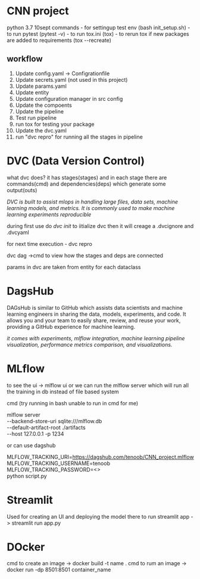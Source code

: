 # CNN project
python 3.7
10sept
commands 
    - for settingup test env (bash init_setup.sh)
    - to run pytest (pytest -v)
    - to run tox.ini (tox)
    - to rerun tox if new packages are added to requirements (tox --recreate)


## workflow

1.  Update config.yaml -> Configrationfile
2.  Update secrets.yaml (not used in this project)
3.  Update params.yaml
4.  Update entity
5.  Update configuration manager in src config
6.  Update the compoents
7.  Update the pipeline
8.  Test run pipeline
9.  run tox for testing your package
10. Update the dvc.yaml
11. run "dvc repro" for running all the stages in pipeline

# DVC (Data Version Control)

what dvc does?
it has stages(stages) and in each stage there are commands(cmd) and dependencies(deps) which generate some output(outs) 

*DVC is built to assist mlops in handling large files, data sets, machine learning models, and metrics. It is commonly used to make machine learning experiments reproducible*


during first use do *dvc init* to iitialize dvc
then it will creage a .dvcignore and .dvcyaml 

for next time execution - dvc repro

dvc dag ->cmd to view how the stages and deps are connected

params in dvc are taken from entity for each dataclass

# DagsHub

DAGsHub is similar to GitHub which assists data scientists and machine learning engineers in sharing the data, models, experiments, and code. It allows you and your team to easily share, review, and reuse your work, providing a GitHub experience for machine learning.

*it comes with experiments, mlflow integration, machine learning pipeline visualization, performance metrics comparison, and visualizations.*

# MLflow

to see the ui -> mlflow ui
or we can run the mlflow server which will run all the training in db instead of file based system

cmd (try running in bash unable to run in cmd for me)

mlflow server \
--backend-store-uri sqlite:///mlflow.db \
--default-artifact-root ./artifacts \
--host 127.0.0.1 -p 1234

or can use dagshub

MLFLOW_TRACKING_URI=https://dagshub.com/tenoob/CNN_project.mlflow \
MLFLOW_TRACKING_USERNAME=tenoob \
MLFLOW_TRACKING_PASSWORD=<> \
python script.py

# Streamlit

Used for creating an UI and deploying the model there 
to run streamlit app -> streamlit run app.py


# DOcker
cmd to create an image -> docker build -t name .
cmd to rum an image -> docker run -dp 8501:8501 container_name  
